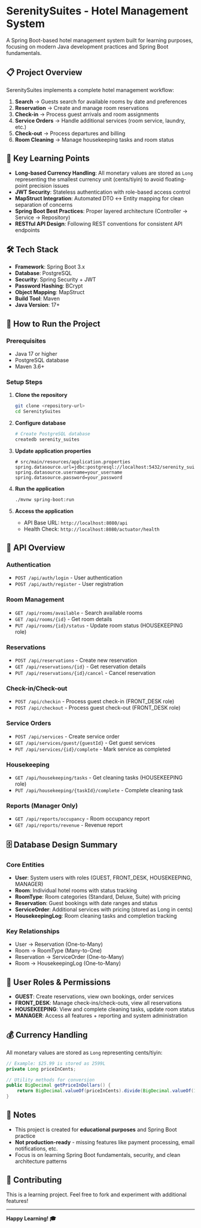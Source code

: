# SerenitySuites - Hotel Management System

A Spring Boot-based hotel management system built for learning purposes, focusing on modern Java development practices and Spring Boot fundamentals.

## 📋 Project Overview

SerenitySuites implements a complete hotel management workflow:

1. **Search** → Guests search for available rooms by date and preferences
2. **Reservation** → Create and manage room reservations
3. **Check-in** → Process guest arrivals and room assignments
4. **Service Orders** → Handle additional services (room service, laundry, etc.)
5. **Check-out** → Process departures and billing
6. **Room Cleaning** → Manage housekeeping tasks and room status

## 🎯 Key Learning Points

- **Long-based Currency Handling**: All monetary values are stored as `Long` representing the smallest currency unit (cents/tiyin) to avoid floating-point precision issues
- **JWT Security**: Stateless authentication with role-based access control
- **MapStruct Integration**: Automated DTO ↔ Entity mapping for clean separation of concerns
- **Spring Boot Best Practices**: Proper layered architecture (Controller → Service → Repository)
- **RESTful API Design**: Following REST conventions for consistent API endpoints

## 🛠️ Tech Stack

- **Framework**: Spring Boot 3.x
- **Database**: PostgreSQL
- **Security**: Spring Security + JWT
- **Password Hashing**: BCrypt
- **Object Mapping**: MapStruct
- **Build Tool**: Maven
- **Java Version**: 17+

## 🚀 How to Run the Project

### Prerequisites
- Java 17 or higher
- PostgreSQL database
- Maven 3.6+

### Setup Steps

1. **Clone the repository**
   ```bash
   git clone <repository-url>
   cd SerenitySuites
   ```

2. **Configure database**
   ```bash
   # Create PostgreSQL database
   createdb serenity_suites
   ```

3. **Update application properties**
   ```properties
   # src/main/resources/application.properties
   spring.datasource.url=jdbc:postgresql://localhost:5432/serenity_suites
   spring.datasource.username=your_username
   spring.datasource.password=your_password
   ```

4. **Run the application**
   ```bash
   ./mvnw spring-boot:run
   ```

5. **Access the application**
   - API Base URL: `http://localhost:8080/api`
   - Health Check: `http://localhost:8080/actuator/health`

## 🔗 API Overview

### Authentication
- `POST /api/auth/login` - User authentication
- `POST /api/auth/register` - User registration

### Room Management
- `GET /api/rooms/available` - Search available rooms
- `GET /api/rooms/{id}` - Get room details
- `PUT /api/rooms/{id}/status` - Update room status (HOUSEKEEPING role)

### Reservations
- `POST /api/reservations` - Create new reservation
- `GET /api/reservations/{id}` - Get reservation details
- `PUT /api/reservations/{id}/cancel` - Cancel reservation

### Check-in/Check-out
- `POST /api/checkin` - Process guest check-in (FRONT_DESK role)
- `POST /api/checkout` - Process guest check-out (FRONT_DESK role)

### Service Orders
- `POST /api/services` - Create service order
- `GET /api/services/guest/{guestId}` - Get guest services
- `PUT /api/services/{id}/complete` - Mark service as completed

### Housekeeping
- `GET /api/housekeeping/tasks` - Get cleaning tasks (HOUSEKEEPING role)
- `PUT /api/housekeeping/{taskId}/complete` - Complete cleaning task

### Reports (Manager Only)
- `GET /api/reports/occupancy` - Room occupancy report
- `GET /api/reports/revenue` - Revenue report

## 🗄️ Database Design Summary

### Core Entities

- **User**: System users with roles (GUEST, FRONT_DESK, HOUSEKEEPING, MANAGER)
- **Room**: Individual hotel rooms with status tracking
- **RoomType**: Room categories (Standard, Deluxe, Suite) with pricing
- **Reservation**: Guest bookings with date ranges and status
- **ServiceOrder**: Additional services with pricing (stored as Long in cents)
- **HousekeepingLog**: Room cleaning tasks and completion tracking

### Key Relationships
- User → Reservation (One-to-Many)
- Room → RoomType (Many-to-One)
- Reservation → ServiceOrder (One-to-Many)
- Room → HousekeepingLog (One-to-Many)

## 🔐 User Roles & Permissions

- **GUEST**: Create reservations, view own bookings, order services
- **FRONT_DESK**: Manage check-ins/check-outs, view all reservations
- **HOUSEKEEPING**: View and complete cleaning tasks, update room status
- **MANAGER**: Access all features + reporting and system administration

## 💰 Currency Handling

All monetary values are stored as `Long` representing cents/tiyin:
```java
// Example: $25.99 is stored as 2599L
private Long priceInCents;

// Utility methods for conversion
public BigDecimal getPriceInDollars() {
    return BigDecimal.valueOf(priceInCents).divide(BigDecimal.valueOf(100));
}
```

## 📝 Notes

- This project is created for **educational purposes** and Spring Boot practice
- **Not production-ready** - missing features like payment processing, email notifications, etc.
- Focus is on learning Spring Boot fundamentals, security, and clean architecture patterns

## 🤝 Contributing

This is a learning project. Feel free to fork and experiment with additional features!

---

**Happy Learning! 🎓**